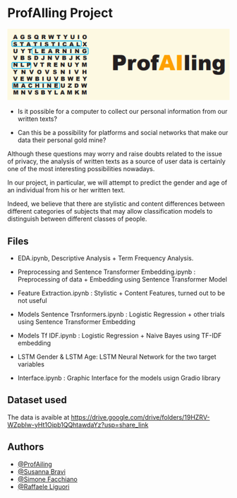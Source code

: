 # ProfAIling Project
<img src ="https://github.com/ProfAiling/ProfAIling-Project/blob/main/Sfondo.png" alt="MLBC">


- Is it possible for a computer to collect our personal information from our written texts? 

- Can this be a possibility for platforms and social networks that make our data their personal gold mine?

Although these questions may worry and raise doubts related to the issue of privacy, the analysis
of written texts as a source of user data is certainly one of the most interesting possibilities nowadays. 

In our project, in particular, we will attempt to predict the gender and age of an individual from
his or her written text. 

Indeed, we believe that there are stylistic and content differences between different categories of subjects that may allow classification models to distinguish between different
classes of people.

## Files

- EDA.ipynb, Descriptive Analysis + Term Frequency Analysis.

- Preprocessing and Sentence Transformer Embedding.ipynb : Preprocessing of data + Embedding using Sentence Transformer Model

- Feature Extraction.ipynb : Stylistic + Content Features, turned out to be not useful

- Models Sentence Trsnformers.ipynb : Logistic Regression + other trials using Sentence Transformer Embedding

- Models Tf IDF.ipynb : Logistic Regression + Naive Bayes using TF-IDF embedding

- LSTM Gender & LSTM Age: LSTM Neural Network for the two target variables

- Interface.ipynb : Graphic Interface for the models usign Gradio library

## Dataset used
The data is avaible at https://drive.google.com/drive/folders/19HZRV-WZpbIw-yHt1Oipb1QQhtawdaYz?usp=share_link

## Authors

- [@ProfAiling](https://www.github.com/ProfAiling)
- [@Susanna Bravi](https://github.com/susannabravi)
- [@Simone Facchiano](https://github.com/simonefacchiano)
- [@Raffaele Liguori](https://github.com/rafflig8)
